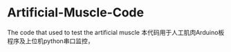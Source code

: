 # Artificial-Muscle-Code
The code that used to test the artificial muscle
   本代码用于人工肌肉Arduino板程序及上位机python串口监控，
